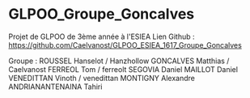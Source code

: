 # GLPOO_Groupe_Goncalves
Projet de GLPOO de 3ème année à l'ESIEA
Lien Github :
https://github.com/Caelvanost/GLPOO_ESIEA_1617_Groupe_Goncalves

Groupe : 
ROUSSEL Hanselot / Hanzhollow
GONCALVES Matthias / Caelvanost
FERREOL Tom / ferreolt
SEGOVIA Daniel
MAILLOT Daniel
VENEDITTAN Vinoth / venedittan
MONTIGNY Alexandre
ANDRIANANTENAINA Tahiri
